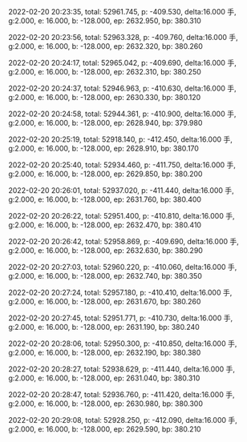 2022-02-20 20:23:35, total: 52961.745, p: -409.530, delta:16.000 手, g:2.000, e: 16.000, b: -128.000, ep: 2632.950, bp: 380.310

2022-02-20 20:23:56, total: 52963.328, p: -409.760, delta:16.000 手, g:2.000, e: 16.000, b: -128.000, ep: 2632.320, bp: 380.260

2022-02-20 20:24:17, total: 52965.042, p: -409.690, delta:16.000 手, g:2.000, e: 16.000, b: -128.000, ep: 2632.310, bp: 380.250

2022-02-20 20:24:37, total: 52946.963, p: -410.630, delta:16.000 手, g:2.000, e: 16.000, b: -128.000, ep: 2630.330, bp: 380.120

2022-02-20 20:24:58, total: 52944.361, p: -410.900, delta:16.000 手, g:2.000, e: 16.000, b: -128.000, ep: 2628.940, bp: 379.980

2022-02-20 20:25:19, total: 52918.140, p: -412.450, delta:16.000 手, g:2.000, e: 16.000, b: -128.000, ep: 2628.910, bp: 380.170

2022-02-20 20:25:40, total: 52934.460, p: -411.750, delta:16.000 手, g:2.000, e: 16.000, b: -128.000, ep: 2629.850, bp: 380.200

2022-02-20 20:26:01, total: 52937.020, p: -411.440, delta:16.000 手, g:2.000, e: 16.000, b: -128.000, ep: 2631.760, bp: 380.400

2022-02-20 20:26:22, total: 52951.400, p: -410.810, delta:16.000 手, g:2.000, e: 16.000, b: -128.000, ep: 2632.470, bp: 380.410

2022-02-20 20:26:42, total: 52958.869, p: -409.690, delta:16.000 手, g:2.000, e: 16.000, b: -128.000, ep: 2632.630, bp: 380.290

2022-02-20 20:27:03, total: 52960.220, p: -410.060, delta:16.000 手, g:2.000, e: 16.000, b: -128.000, ep: 2632.740, bp: 380.350

2022-02-20 20:27:24, total: 52957.180, p: -410.410, delta:16.000 手, g:2.000, e: 16.000, b: -128.000, ep: 2631.670, bp: 380.260

2022-02-20 20:27:45, total: 52951.771, p: -410.730, delta:16.000 手, g:2.000, e: 16.000, b: -128.000, ep: 2631.190, bp: 380.240

2022-02-20 20:28:06, total: 52950.300, p: -410.850, delta:16.000 手, g:2.000, e: 16.000, b: -128.000, ep: 2632.190, bp: 380.380

2022-02-20 20:28:27, total: 52938.629, p: -411.440, delta:16.000 手, g:2.000, e: 16.000, b: -128.000, ep: 2631.040, bp: 380.310

2022-02-20 20:28:47, total: 52936.760, p: -411.420, delta:16.000 手, g:2.000, e: 16.000, b: -128.000, ep: 2630.980, bp: 380.300

2022-02-20 20:29:08, total: 52928.250, p: -412.090, delta:16.000 手, g:2.000, e: 16.000, b: -128.000, ep: 2629.590, bp: 380.210
